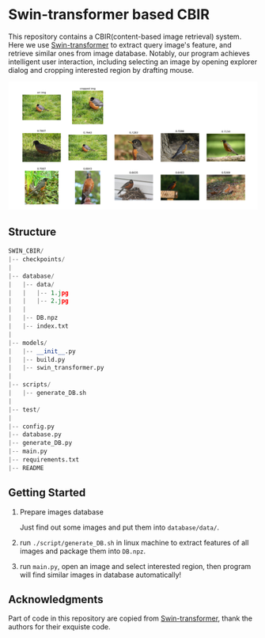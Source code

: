 # Swin-transformer based CBIR

This repository contains a CBIR(content-based image retrieval) system. Here we use [Swin-transformer](https://github.com/microsoft/Swin-Transformer) to extract query image's feature, and retrieve similar ones from image database. Notably, our program achieves intelligent user interaction, including selecting an image by opening explorer dialog and cropping interested region by drafting mouse.

![avatar](database/image.png)

## Structure

```python
SWIN_CBIR/
|-- checkpoints/
|
|-- database/
|   |-- data/
|   |   |-- 1.jpg
|   |   |-- 2.jpg
|   |  
|   |-- DB.npz
|   |-- index.txt
|
|-- models/
|   |-- __init__.py
|   |-- build.py
|   |-- swin_transformer.py
|
|-- scripts/
|   |-- generate_DB.sh
|
|-- test/
|
|-- config.py
|-- database.py
|-- generate_DB.py
|-- main.py
|-- requirements.txt
|-- README
```

## Getting Started

1. Prepare images database

    Just find out some images and put them into `database/data/`.

2. run `./script/generate_DB.sh` in linux machine to extract features of all images and package them into `DB.npz`.

3. run `main.py`, open an image and select interested region, then program will find similar images in database automatically!

## Acknowledgments

Part of code in this repository are copied from [Swin-transformer](https://github.com/microsoft/Swin-Transformer), thank the authors for their exquiste code.